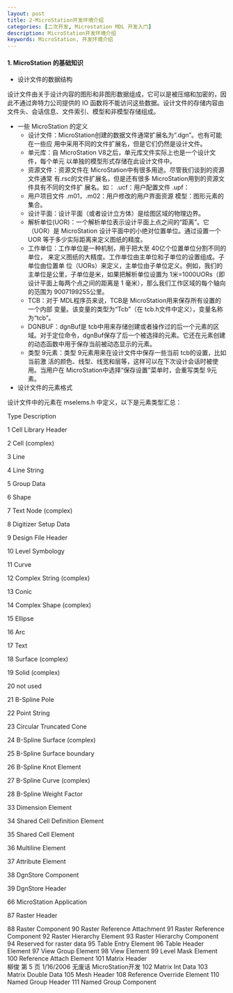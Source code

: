 ```yaml
---
layout: post
title: 2-MicroStation开发环境介绍
categories: [二次开发, Microstation MDL 开发入门]
description: MicroStation开发环境介绍
keywords: MicroStation, 开发环境介绍
---
```


#### 1. MicroStation 的基础知识 

- 设计文件的数据结构 

设计文件由关于设计内容的图形和非图形数据组成，它可以是被压缩和加密的，因此不通过奔特力公司提供的 IO 函数将不能访问这些数据。设计文件的存储内容由 文件头、会话信息、文件索引、模型和非模型存储组成。

- 一些 MicroStation 的定义 
	- 设计文件：MicroStation创建的数据文件通常扩展名为“.dgn”。也有可能在一些应 用中采用不同的文件扩展名，但是它们仍然是设计文件。 
	- 单元库：自 MicroStation V8之后，单元库文件实际上也是一个设计文件，每个单元 以单独的模型形式存储在此设计文件中。
	-  资源文件：资源文件在 MicroStation中有很多用途。尽管我们谈到的资源文件通常 有.rsc的文件扩展名，但是还有很多 MicroStation用到的资源文件具有不同的文件扩 展名。如： .ucf：用户配置文件 .upf：
	-  用户项目文件 .m01，.m02：用户修改的用户界面资源 模型：图形元素的集合。
	-  设计平面：设计平面（或者设计立方体）是绘图区域的物理边界。 
	-  解析单位(UOR)：一个解析单位表示设计平面上点之间的“距离”。它（UOR）是 MicroStation 设计平面中的小绝对位置单位。通过设置一个 UOR 等于多少实际距离来定义图纸的精度。
	-  工作单位：工作单位是一种机制，用于把大至 40亿个位置单位分割不同的单位， 来定义图纸的大精度。工作单位由主单位和子单位的设置组成。子单位由位置单 位（UORs）来定义，主单位由子单位定义。例如，我们的主单位是公里，子单位是米，如果把解析单位设置为 1米=1000UORs（即设计平面上每两个点之间的距离是 1 毫米），那么我们工作区域的每个轴向的范围为 9007199255公里。 
	-  TCB：对于 MDL程序员来说，TCB是 MicroStation用来保存所有设置的一个内部 变量。该变量的类型为“Tcb”（在 tcb.h文件中定义），变量名称为“tcb”。 
	-  DGNBUF：dgnBuf是 tcb中用来存储创建或者操作过的后一个元素的区域。对于定位命令，dgnBuf保存了后一个被选择的元素。它还在元素创建的动态函数中用于保存当前被动态显示的元素。 
	-  类型 9元素：类型 9元素用来在设计文件中保存一些当前 tcb的设置，比如当前激 活的颜色、线型、线宽和层等，这样可以在下次设计会话时被使用。当用户在 MicroStation中选择“保存设置”菜单时，会重写类型 9元素。 
- 设计文件的元素格式 

设计文件中的元素在 mselems.h 中定义，以下是元素类型汇总：    

Type  Description      

1  Cell Library Header    

2  Cell (complex)      

3   Line        

4  Line String       

5   Group Data       

6  Shape        

7  Text Node (complex)       

8   Digitizer Setup Data      

9  Design File Header       

10  Level Symbology        

11  Curve          

12  Complex String (complex)     

13     Conic          

14  Complex Shape (complex)     

15  Ellipse          

16  Arc           

17  Text          

18  Surface (complex)       

19  Solid (complex)        

20  not used         

21  B-Spline Pole        

22  Point String        

23  Circular Truncated Cone      

24  B-Spline Surface (complex)      

25  B-Spline Surface boundary      

26  B-Spline Knot Element       

27  B-Spline Curve (complex)      

28  B-Spline Weight Factor       

33   Dimension Element           

34  Shared Cell Definition Element      

35  Shared Cell Element         

36  Multiline Element            

37  Attribute Element            

38  DgnStore Component             

39  DgnStore Header             

66  MicroStation Application      

 87  Raster Header          

88  Raster Component         90  Raster Reference Attachment       91  Raster Reference Component       92       Raster Hierarchy Element             93       Raster Hierarchy Component           94       Reserved for raster data             95  Table Entry Element         96  Table Header Element        97  View Group Element         98  View Element          99  Level Mask Element         100  Reference Attach Element        101  Matrix Header      
柳俊 第 5 页 1/16/2006 
无废话 MicroStation开发 
    102  Matrix Int Data          103  Matrix Double Data         105  Mesh Header           108  Reference Override Element       110  Named Group Header     111  Named Group Component